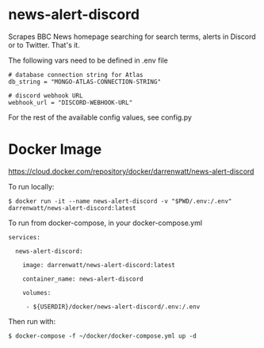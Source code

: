 news-alert-discord
===

Scrapes BBC News homepage searching for search terms, alerts in Discord or to Twitter. That's it.

The following vars need to be defined in .env file
```
# database connection string for Atlas
db_string = "MONGO-ATLAS-CONNECTION-STRING"

# discord webhook URL
webhook_url = "DISCORD-WEBHOOK-URL"
```
For the rest of the available config values, see config.py


Docker Image
====

https://cloud.docker.com/repository/docker/darrenwatt/news-alert-discord

To run locally:
```
$ docker run -it --name news-alert-discord -v "$PWD/.env:/.env" darrenwatt/news-alert-discord:latest
```
To run from docker-compose, in your docker-compose.yml
```
services:

  news-alert-discord:

    image: darrenwatt/news-alert-discord:latest

    container_name: news-alert-discord

    volumes:

     - ${USERDIR}/docker/news-alert-discord/.env:/.env

```
Then run with:
```
$ docker-compose -f ~/docker/docker-compose.yml up -d
```

